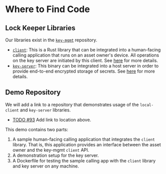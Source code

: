 # Where to Find Code

## Lock Keeper Libraries
Our libraries exist in the [`key-mgmt`](https://github.com/boltlabs-inc/key-mgmt) repository.
- [`client`](https://github.com/boltlabs-inc/key-mgmt/tree/develop/dams-client): This is a Rust library that can be integrated into a human-facing calling application that runs on an asset owner's device. All operations on the key server are initiated by this client. See [here](systems-architecture.md#local_client) for more details.
- [`key-server`](https://github.com/boltlabs-inc/key-mgmt/tree/develop/dams-key-server): This binary can be integrated into a host server in order to provide end-to-end encrypted storage of secrets. See [here](systems-architecture.md#key_server) for more details.

## Demo Repository
We will add a link to a repository that demonstrates usage of the `local-client` and `key-server` libraries.<br>
- [TODO #93](https://github.com/boltlabs-inc/key-mgmt/issues/93) Add link to location above.

This demo contains two parts:
1. A sample human-facing calling application that integrates the `client` library. That is, this application provides an interface between the asset owner and the key-mgmt `client` API.
1. A demonstration setup for the key server.
1. A Dockerfile for testing the sample calling app with the `client` library and key server on any machine.